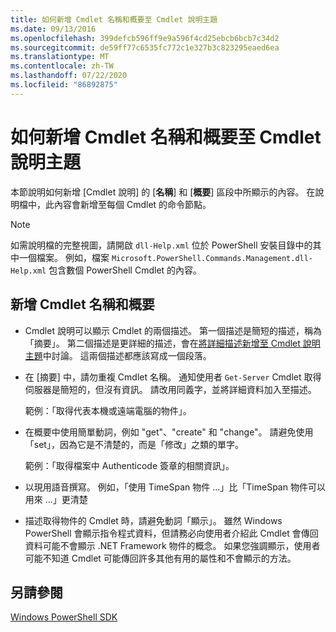 ```yaml
---
title: 如何新增 Cmdlet 名稱和概要至 Cmdlet 說明主題
ms.date: 09/13/2016
ms.openlocfilehash: 399defcb596ff9e9a596f4cd25ebcb6bcb7c34d2
ms.sourcegitcommit: de59ff77c6535fc772c1e327b3c823295eaed6ea
ms.translationtype: MT
ms.contentlocale: zh-TW
ms.lasthandoff: 07/22/2020
ms.locfileid: "86892875"
---
```

# <a name="how-to-add-the-cmdlet-name-and-synopsis-to-a-cmdlet-help-topic"></a>如何新增 Cmdlet 名稱和概要至 Cmdlet 說明主題

本節說明如何新增 [Cmdlet 說明] 的 [**名稱**] 和 [**概要**] 區段中所顯示的內容。 在說明檔中，此內容會新增至每個 Cmdlet 的命令節點。

> [!NOTE]
> 如需說明檔的完整視圖，請開啟 `dll-Help.xml` 位於 PowerShell 安裝目錄中的其中一個檔案。 例如，檔案 `Microsoft.PowerShell.Commands.Management.dll-Help.xml` 包含數個 PowerShell Cmdlet 的內容。

## <a name="to-add-the-cmdlet-name-and-a-synopsis"></a>新增 Cmdlet 名稱和概要

- Cmdlet 說明可以顯示 Cmdlet 的兩個描述。 第一個描述是簡短的描述，稱為「摘要」。 第二個描述是更詳細的描述，會在[將詳細描述新增至 Cmdlet 說明主題](./how-to-add-a-cmdlet-description.md)中討論。
  這兩個描述都應該寫成一個段落。

- 在 [摘要] 中，請勿重複 Cmdlet 名稱。 通知使用者 `Get-Server` Cmdlet 取得伺服器是簡短的，但沒有資訊。 請改用同義字，並將詳細資料加入至描述。

  範例：「取得代表本機或遠端電腦的物件」。

- 在概要中使用簡單動詞，例如 "get"、"create" 和 "change"。 請避免使用「set」，因為它是不清楚的，而是「修改」之類的單字。

  範例：「取得檔案中 Authenticode 簽章的相關資訊」。

- 以現用語音撰寫。 例如，「使用 TimeSpan 物件 ...」比「TimeSpan 物件可以用來 ...」更清楚

- 描述取得物件的 Cmdlet 時，請避免動詞「顯示」。 雖然 Windows PowerShell 會顯示指令程式資料，但請務必向使用者介紹此 Cmdlet 會傳回資料可能不會顯示 .NET Framework 物件的概念。 如果您強調顯示，使用者可能不知道 Cmdlet 可能傳回許多其他有用的屬性和不會顯示的方法。

## <a name="see-also"></a>另請參閱

[Windows PowerShell SDK](../windows-powershell-reference.md)
